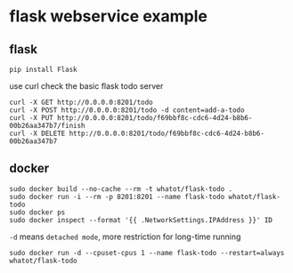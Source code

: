 # flask webservice example

## flask

```
pip install Flask
```

use curl check the basic flask todo server
```
curl -X GET http://0.0.0.0:8201/todo
curl -X POST http://0.0.0.0:8201/todo -d content=add-a-todo
curl -X PUT http://0.0.0.0:8201/todo/f69bbf8c-cdc6-4d24-b8b6-00b26aa347b7/finish
curl -X DELETE http://0.0.0.0:8201/todo/f69bbf8c-cdc6-4d24-b8b6-00b26aa347b7
```

## docker

```
sudo docker build --no-cache --rm -t whatot/flask-todo .
sudo docker run -i --rm -p 8201:8201 --name flask-todo whatot/flask-todo
sudo docker ps
sudo docker inspect --format '{{ .NetworkSettings.IPAddress }}' ID
```

`-d` means `detached mode`, more restriction for long-time running
```
sudo docker run -d --cpuset-cpus 1 --name flask-todo --restart=always whatot/flask-todo
```
